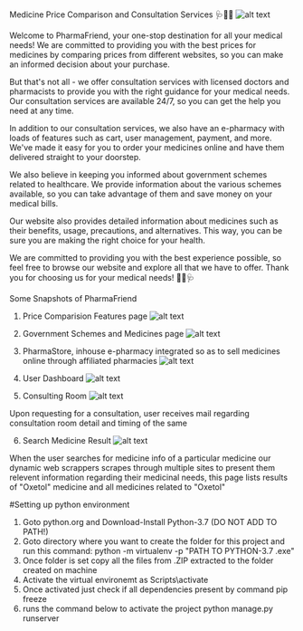Medicine Price Comparison and Consultation Services 🩺💊💉
![alt text](https://github.com/dev-agra/PharmaFriend/blob/main/Screenshots/Screenshot%20(145).png?raw=true)

Welcome to PharmaFriend, your one-stop destination for all your medical needs! We are committed to providing you with the best prices for medicines by comparing prices from different websites, so you can make an informed decision about your purchase.

But that's not all - we offer consultation services with licensed doctors and pharmacists to provide you with the right guidance for your medical needs. Our consultation services are available 24/7, so you can get the help you need at any time.

In addition to our consultation services, we also have an e-pharmacy with loads of features such as cart, user management, payment, and more. We've made it easy for you to order your medicines online and have them delivered straight to your doorstep.

We also believe in keeping you informed about government schemes related to healthcare. We provide information about the various schemes available, so you can take advantage of them and save money on your medical bills.

Our website also provides detailed information about medicines such as their benefits, usage, precautions, and alternatives. This way, you can be sure you are making the right choice for your health.

We are committed to providing you with the best experience possible, so feel free to browse our website and explore all that we have to offer. Thank you for choosing us for your medical needs! 💙💊🩺

Some Snapshots of PharmaFriend
1. Price Comparision Features page
![alt text](https://github.com/dev-agra/PharmaFriend/blob/main/Screenshots/Screenshot%20(157).png?raw=true)

2. Government Schemes and Medicines page
![alt text](https://github.com/dev-agra/PharmaFriend/blob/main/Screenshots/Screenshot%20(150).png?raw=true)

3. PharmaStore, inhouse e-pharmacy integrated so as to sell medicines online through affiliated pharmacies
![alt text](https://github.com/dev-agra/PharmaFriend/blob/main/Screenshots/Screenshot%20(147).png?raw=true)

4. User Dashboard
![alt text](https://github.com/dev-agra/PharmaFriend/blob/main/Screenshots/Screenshot%20(151).png?raw=true)

5. Consulting Room
![alt text](https://github.com/dev-agra/PharmaFriend/blob/main/Screenshots/Screenshot%20(148).png?raw=true)

Upon requesting for a consultation, user receives mail regarding consultation room detail and timing of the same

6. Search Medicine Result
![alt text](https://github.com/dev-agra/PharmaFriend/blob/main/Screenshots/Screenshot%20(155).png?raw=true)

When the user searches for medicine info of a particular medicine our dynamic web scrappers scrapes through multiple sites to present them relevent information regarding their medicinal needs, this page lists results of "Oxetol" medicine and all medicines related to "Oxetol"

#Setting up python environment
1) Goto python.org and Download-Install Python-3.7 (DO NOT ADD TO PATH!)
2) Goto directory where you want to create the folder for this project and run this command:
    python -m virtualenv -p "PATH TO PYTHON-3.7 .exe"
3) Once folder is set copy all the files from .ZIP extracted to the folder created on machine
4) Activate the virtual environemt as 
    Scripts\activate
5) Once activated just check if all dependencies present by command
    pip freeze
6) runs the command below to activate the project
    python manage.py runserver
